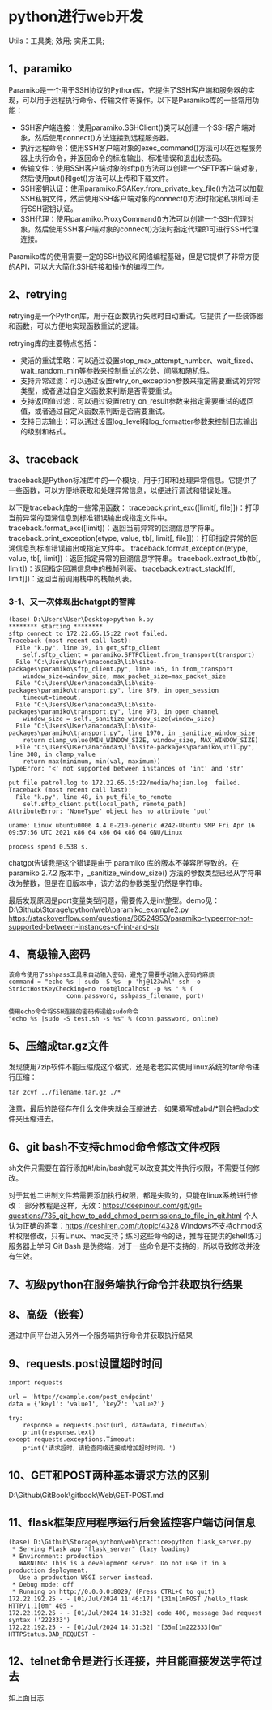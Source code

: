 # python进行web开发
Utils：工具类; 效用; 实用工具;

## 1、paramiko
Paramiko是一个用于SSH协议的Python库，它提供了SSH客户端和服务器的实现，可以用于远程执行命令、传输文件等操作。以下是Paramiko库的一些常用功能：

- SSH客户端连接：使用paramiko.SSHClient()类可以创建一个SSH客户端对象，然后使用connect()方法连接到远程服务器。
- 执行远程命令：使用SSH客户端对象的exec_command()方法可以在远程服务器上执行命令，并返回命令的标准输出、标准错误和退出状态码。
- 传输文件：使用SSH客户端对象的sftp()方法可以创建一个SFTP客户端对象，然后使用put()和get()方法可以上传和下载文件。
- SSH密钥认证：使用paramiko.RSAKey.from_private_key_file()方法可以加载SSH私钥文件，然后使用SSH客户端对象的connect()方法时指定私钥即可进行SSH密钥认证。
- SSH代理：使用paramiko.ProxyCommand()方法可以创建一个SSH代理对象，然后使用SSH客户端对象的connect()方法时指定代理即可进行SSH代理连接。

Paramiko库的使用需要一定的SSH协议和网络编程基础，但是它提供了非常方便的API，可以大大简化SSH连接和操作的编程工作。

## 2、retrying
retrying是一个Python库，用于在函数执行失败时自动重试。它提供了一些装饰器和函数，可以方便地实现函数重试的逻辑。

retrying库的主要特点包括：
- 灵活的重试策略：可以通过设置stop_max_attempt_number、wait_fixed、wait_random_min等参数来控制重试的次数、间隔和随机性。
- 支持异常过滤：可以通过设置retry_on_exception参数来指定需要重试的异常类型，或者通过自定义函数来判断是否需要重试。
- 支持返回值过滤：可以通过设置retry_on_result参数来指定需要重试的返回值，或者通过自定义函数来判断是否需要重试。
- 支持日志输出：可以通过设置log_level和log_formatter参数来控制日志输出的级别和格式。

## 3、traceback
traceback是Python标准库中的一个模块，用于打印和处理异常信息。它提供了一些函数，可以方便地获取和处理异常信息，以便进行调试和错误处理。

以下是traceback库的一些常用函数：
traceback.print_exc([limit[, file]])：打印当前异常的回溯信息到标准错误输出或指定文件中。
traceback.format_exc([limit])：返回当前异常的回溯信息字符串。
traceback.print_exception(etype, value, tb[, limit[, file]])：打印指定异常的回溯信息到标准错误输出或指定文件中。
traceback.format_exception(etype, value, tb[, limit])：返回指定异常的回溯信息字符串。
traceback.extract_tb(tb[, limit])：返回指定回溯信息中的栈帧列表。
traceback.extract_stack([f[, limit]])：返回当前调用栈中的栈帧列表。

### 3-1、又一次体现出chatgpt的智障
```
(base) D:\Users\User\Desktop>python k.py
******** starting ********
sftp connect to 172.22.65.15:22 root failed.
Traceback (most recent call last):
  File "k.py", line 39, in get_sftp_client
    self.sftp_client = paramiko.SFTPClient.from_transport(transport)
  File "C:\Users\User\anaconda3\lib\site-packages\paramiko\sftp_client.py", line 165, in from_transport
    window_size=window_size, max_packet_size=max_packet_size
  File "C:\Users\User\anaconda3\lib\site-packages\paramiko\transport.py", line 879, in open_session
    timeout=timeout,
  File "C:\Users\User\anaconda3\lib\site-packages\paramiko\transport.py", line 973, in open_channel
    window_size = self._sanitize_window_size(window_size)
  File "C:\Users\User\anaconda3\lib\site-packages\paramiko\transport.py", line 1970, in _sanitize_window_size
    return clamp_value(MIN_WINDOW_SIZE, window_size, MAX_WINDOW_SIZE)
  File "C:\Users\User\anaconda3\lib\site-packages\paramiko\util.py", line 308, in clamp_value
    return max(minimum, min(val, maximum))
TypeError: '<' not supported between instances of 'int' and 'str'

put file patrol.log to 172.22.65.15:22/media/hejian.log  failed.
Traceback (most recent call last):
  File "k.py", line 48, in put_file_to_remote
    self.sftp_client.put(local_path, remote_path)
AttributeError: 'NoneType' object has no attribute 'put'

uname: Linux ubuntu0006 4.4.0-210-generic #242-Ubuntu SMP Fri Apr 16 09:57:56 UTC 2021 x86_64 x86_64 x86_64 GNU/Linux

process spend 0.538 s.
```
chatgpt告诉我是这个错误是由于 paramiko 库的版本不兼容所导致的。在 paramiko 2.7.2 版本中，_sanitize_window_size() 方法的参数类型已经从字符串改为整数，但是在旧版本中，该方法的参数类型仍然是字符串。

最后发现原因是port变量类型问题，需要传入是int整型。demo见：D:\Github\Storage\python\web\paramiko_example2.py
https://stackoverflow.com/questions/66524953/paramiko-typeerror-not-supported-between-instances-of-int-and-str

## 4、高级输入密码
```
该命令使用了sshpass工具来自动输入密码，避免了需要手动输入密码的麻烦
command = "echo %s | sudo -S %s -p 'hj@123whl' ssh -o StrictHostKeyChecking=no root@localhost -p %s " % (
                conn.password, sshpass_filename, port)

使用echo命令将SSH连接的密码传递给sudo命令
"echo %s |sudo -S test.sh -s %s" % (conn.password, online)
```

## 5、压缩成tar.gz文件
发现使用7zip软件不能压缩成这个格式，还是老老实实使用linux系统的tar命令进行压缩：
```
tar zcvf ../filename.tar.gz ./*
```
注意，最后的路径存在什么文件夹就会压缩进去，如果填写成abd/*则会把adb文件夹压缩进去。

## 6、git bash不支持chmod命令修改文件权限
sh文件只需要在首行添加#!/bin/bash就可以改变其文件执行权限，不需要任何修改。

对于其他二进制文件若需要添加执行权限，都是失败的，只能在linux系统进行修改：
部分教程是这样，无效：https://deepinout.com/git/git-questions/735_git_how_to_add_chmod_permissions_to_file_in_git.html
个人认为正确的答案：https://ceshiren.com/t/topic/4328
Windows不支持chmod这种权限修改，只有Linux、mac支持；练习这些命令的话，推荐在提供的shell练习服务器上学习
Git Bash 是伪终端，对于一些命令是不支持的，所以导致修改并没有生效。

## 7、初级python在服务端执行命令并获取执行结果


## 8、高级（嵌套）
通过中间平台进入另外一个服务端执行命令并获取执行结果

## 9、requests.post设置超时时间
```
import requests

url = 'http://example.com/post_endpoint'
data = {'key1': 'value1', 'key2': 'value2'}

try:
    response = requests.post(url, data=data, timeout=5)
    print(response.text)
except requests.exceptions.Timeout:
    print('请求超时，请检查网络连接或增加超时时间。')
```

## 10、GET和POST两种基本请求方法的区别
D:\Github\GitBook\gitbook\Web\GET-POST.md

## 11、flask框架应用程序运行后会监控客户端访问信息
```
(base) D:\Github\Storage\python\web\practice>python flask_server.py
 * Serving Flask app "flask_server" (lazy loading)
 * Environment: production
   WARNING: This is a development server. Do not use it in a production deployment.
   Use a production WSGI server instead.
 * Debug mode: off
 * Running on http://0.0.0.0:8029/ (Press CTRL+C to quit)
172.22.192.25 - - [01/Jul/2024 11:46:17] "[31m[1mPOST /hello_flask HTTP/1.1[0m" 405 -
172.22.192.25 - - [01/Jul/2024 14:31:32] code 400, message Bad request syntax ('222333')
172.22.192.25 - - [01/Jul/2024 14:31:32] "[35m[1m222333[0m" HTTPStatus.BAD_REQUEST -
```

## 12、telnet命令是进行长连接，并且能直接发送字符过去
如上面日志
